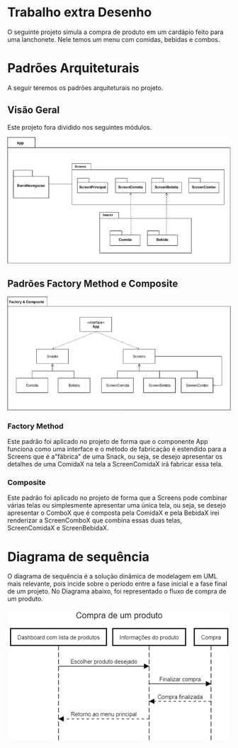 # Trabalho extra Desenho

O seguinte projeto simula a compra de produto em um cardápio feito para uma lanchonete.
Nele temos um menu com comidas, bebidas e combos.

# Padrões Arquiteturais

A seguir teremos os padrões arquiteturais no projeto.

## Visão Geral

Este projeto fora dividido nos seguintes módulos.

![Visão Geral](docs/diagrama-trabson-extra.png)

## Padrões Factory Method e Composite

![Visão Geral](docs/factory.png)

### Factory Method

Este padrão foi aplicado no projeto de forma que o componente App funciona como uma interface e o método de fabricação é estendido para a Screens que é a"fábrica" de uma Snack, ou seja, se desejo apresentar os detalhes de uma ComidaX na tela a ScreenComidaX irá fabricar essa tela. 


### Composite

Este padrão foi aplicado no projeto de forma que a Screens pode combinar várias telas ou simplesmente apresentar uma única tela, ou seja, se desejo apresentar o ComboX que é composta pela ComidaX e pela BebidaX irei renderizar a ScreenComboX que combina essas duas telas, ScreenComidaX e ScreenBebidaX.

# Diagrama de sequência

O diagrama de sequência é a solução dinâmica de modelagem em UML mais relevante, pois incide sobre o período entre a fase inicial e a fase final de um projeto. No Diagrama abaixo, foi representado o fluxo de compra de um produto.

![Sequence_Diagram](docs/Diagrama_sequencia.png)